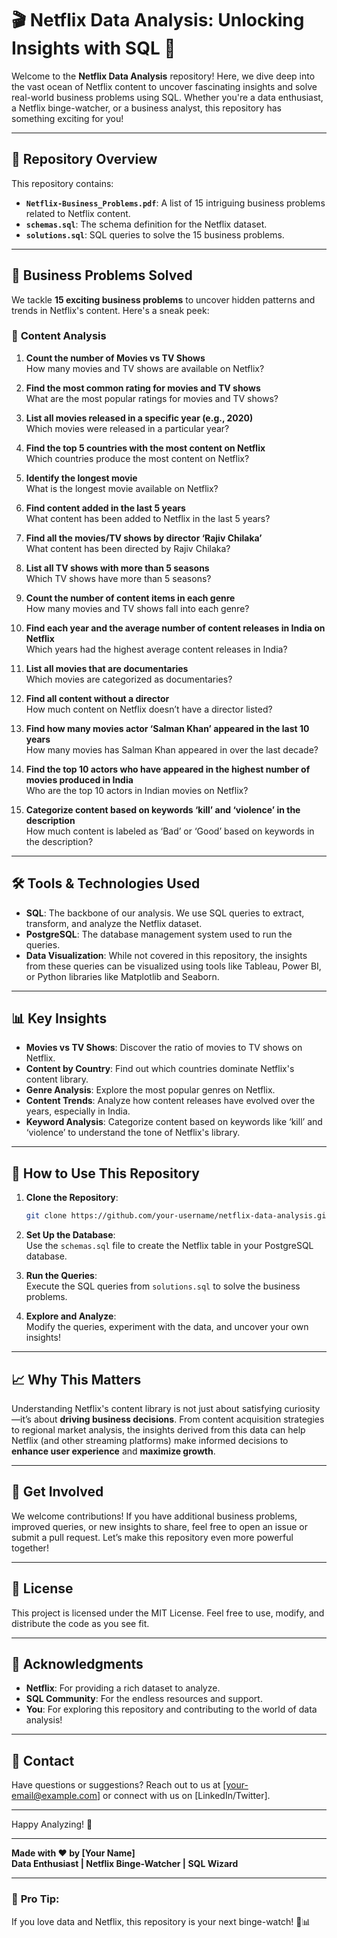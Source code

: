 # 🎬 Netflix Data Analysis: Unlocking Insights with SQL 🚀

Welcome to the **Netflix Data Analysis** repository! Here, we dive deep into the vast ocean of Netflix content to uncover fascinating insights and solve real-world business problems using SQL. Whether you're a data enthusiast, a Netflix binge-watcher, or a business analyst, this repository has something exciting for you!

---

## 📂 **Repository Overview**

This repository contains:
- **`Netflix-Business_Problems.pdf`**: A list of 15 intriguing business problems related to Netflix content.
- **`schemas.sql`**: The schema definition for the Netflix dataset.
- **`solutions.sql`**: SQL queries to solve the 15 business problems.

---

## 🎯 **Business Problems Solved**

We tackle **15 exciting business problems** to uncover hidden patterns and trends in Netflix's content. Here's a sneak peek:

### 🎥 **Content Analysis**
1. **Count the number of Movies vs TV Shows**  
   How many movies and TV shows are available on Netflix?

2. **Find the most common rating for movies and TV shows**  
   What are the most popular ratings for movies and TV shows?

3. **List all movies released in a specific year (e.g., 2020)**  
   Which movies were released in a particular year?

4. **Find the top 5 countries with the most content on Netflix**  
   Which countries produce the most content on Netflix?

5. **Identify the longest movie**  
   What is the longest movie available on Netflix?

6. **Find content added in the last 5 years**  
   What content has been added to Netflix in the last 5 years?

7. **Find all the movies/TV shows by director ‘Rajiv Chilaka’**  
   What content has been directed by Rajiv Chilaka?

8. **List all TV shows with more than 5 seasons**  
   Which TV shows have more than 5 seasons?

9. **Count the number of content items in each genre**  
   How many movies and TV shows fall into each genre?

10. **Find each year and the average number of content releases in India on Netflix**  
    Which years had the highest average content releases in India?

11. **List all movies that are documentaries**  
    Which movies are categorized as documentaries?

12. **Find all content without a director**  
    How much content on Netflix doesn’t have a director listed?

13. **Find how many movies actor ‘Salman Khan’ appeared in the last 10 years**  
    How many movies has Salman Khan appeared in over the last decade?

14. **Find the top 10 actors who have appeared in the highest number of movies produced in India**  
    Who are the top 10 actors in Indian movies on Netflix?

15. **Categorize content based on keywords ‘kill’ and ‘violence’ in the description**  
    How much content is labeled as ‘Bad’ or ‘Good’ based on keywords in the description?

---

## 🛠️ **Tools & Technologies Used**

- **SQL**: The backbone of our analysis. We use SQL queries to extract, transform, and analyze the Netflix dataset.
- **PostgreSQL**: The database management system used to run the queries.
- **Data Visualization**: While not covered in this repository, the insights from these queries can be visualized using tools like Tableau, Power BI, or Python libraries like Matplotlib and Seaborn.

---

## 📊 **Key Insights**

- **Movies vs TV Shows**: Discover the ratio of movies to TV shows on Netflix.
- **Content by Country**: Find out which countries dominate Netflix's content library.
- **Genre Analysis**: Explore the most popular genres on Netflix.
- **Content Trends**: Analyze how content releases have evolved over the years, especially in India.
- **Keyword Analysis**: Categorize content based on keywords like ‘kill’ and ‘violence’ to understand the tone of Netflix's library.

---

## 🚀 **How to Use This Repository**

1. **Clone the Repository**:  
   ```bash
   git clone https://github.com/your-username/netflix-data-analysis.git
   ```

2. **Set Up the Database**:  
   Use the `schemas.sql` file to create the Netflix table in your PostgreSQL database.

3. **Run the Queries**:  
   Execute the SQL queries from `solutions.sql` to solve the business problems.

4. **Explore and Analyze**:  
   Modify the queries, experiment with the data, and uncover your own insights!

---

## 📈 **Why This Matters**

Understanding Netflix's content library is not just about satisfying curiosity—it’s about **driving business decisions**. From content acquisition strategies to regional market analysis, the insights derived from this data can help Netflix (and other streaming platforms) make informed decisions to **enhance user experience** and **maximize growth**.

---

## 🌟 **Get Involved**

We welcome contributions! If you have additional business problems, improved queries, or new insights to share, feel free to open an issue or submit a pull request. Let’s make this repository even more powerful together!

---

## 📜 **License**

This project is licensed under the MIT License. Feel free to use, modify, and distribute the code as you see fit.

---

## 🙏 **Acknowledgments**

- **Netflix**: For providing a rich dataset to analyze.
- **SQL Community**: For the endless resources and support.
- **You**: For exploring this repository and contributing to the world of data analysis!

---

## 📧 **Contact**

Have questions or suggestions? Reach out to us at [your-email@example.com] or connect with us on [LinkedIn/Twitter].

---

Happy Analyzing! 🎉

---

**Made with ❤️ by [Your Name]**  
**Data Enthusiast | Netflix Binge-Watcher | SQL Wizard**

---

### 🚨 **Pro Tip**:  
If you love data and Netflix, this repository is your next binge-watch! 🍿📊